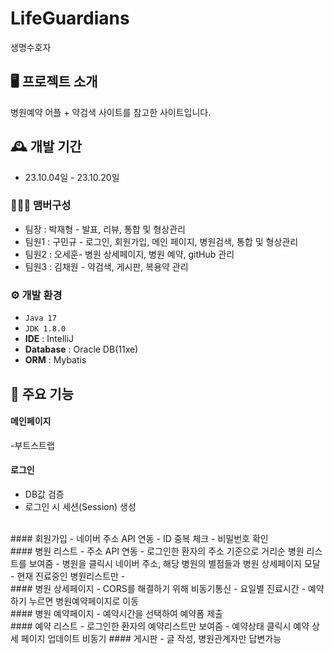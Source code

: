 # LifeGuardians
생명수호자

## 🖥️ 프로젝트 소개
병원예약 어플 + 약검색 사이트를 참고한 사이트입니다.
<br>

## 🕰️ 개발 기간
* 23.10.04일 - 23.10.20일

### 🧑‍🤝‍🧑 맴버구성
 - 팀장  : 박재형 - 발표, 리뷰, 통합 및 형상관리
 - 팀원1 : 구민규 - 로그인, 회원가입, 메인 페이지, 병원검색, 통합 및 형상관리
 - 팀원2 : 오세훈- 병원 상세페이지, 병원 예약, gitHub 관리
 - 팀원3 : 김채원 - 약검색, 게시판, 복용약 관리


### ⚙️ 개발 환경
- `Java 17`
- `JDK 1.8.0`
- **IDE** : IntelliJ
- **Database** : Oracle DB(11xe)
- **ORM** : Mybatis

## 📌 주요 기능
#### 메인페이지
-부트스트랩
<br>
#### 로그인 
- DB값 검증
- 로그인 시 세션(Session) 생성
<br>
#### 회원가입 
- 네이버 주소 API 연동
- ID 중복 체크
- 비밀번호 확인
<br>
#### 병원 리스트
- 주소 API 연동
- 로그인한 환자의 주소 기준으로 거리순 병원 리스트를 보여줌
- 병원을 클릭시 네이버 주소, 해당 병원의 별점들과 병원 상세페이지 모달
- 현재 진료중인 병원리스트만
- 
<br>
#### 병원 상세페이지
- CORS를 해결하기 위해 비동기통신
- 요일별 진료시간
- 예약하기 누르면 병원예약페이지로 이동
<br>
#### 병원 예약페이지
- 예약시간을 선택하여 예약폼 제출
<br>
#### 예약 리스트
- 로그인한 환자의 예약리스트만 보여줌
- 예약상태 클릭시 예약 상세 페이지 업데이트 비동기
#### 게시판
- 글 작성, 병원관계자만 답변가능
<br>

